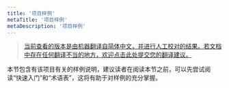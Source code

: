 ```yaml
---
title: '项目样例'
metaTitle: '项目样例'
metaDescription: '项目样例'
---
```


> [当前查看的版本是由机器翻译自简体中文，并进行人工校对的结果。若文档中存在任何翻译不当的地方，欢迎点击此处提交您的翻译建议。](https://crwd.in/newbeclaptrap)

本节包含有该项目有关的样例说明，建议读者在阅读本节之前，可以先尝试阅读“快速入门”和“术语表”，这将有助于对样例的充分掌握。
